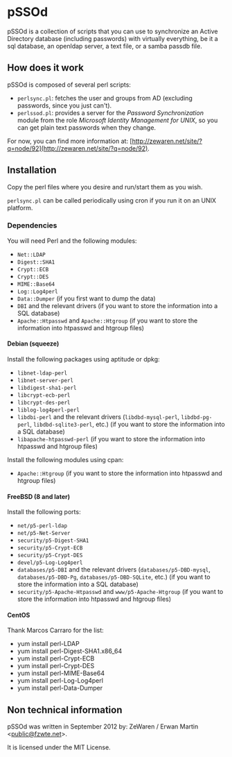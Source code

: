 pSSOd
=====

pSSOd is a collection of scripts that you can use to synchronize an Active Directory database (including passwords) with virtually everything, be it a sql database, an openldap server, a text file, or a samba passdb file.

How does it work
----------------

pSSOd is composed of several perl scripts:

+  `perlsync.pl`: fetches the user and groups from AD (excluding passwords, since you just can't).
+  `perlssod.pl`: provides a server for the *Password Synchronization* module from the role *Microsoft Identity Management for UNIX*, so you can get plain text passwords when they change.

For now, you can find more information at: [http://zewaren.net/site/?q=node/92](http://zewaren.net/site/?q=node/92).

Installation
------------

Copy the perl files where you desire and run/start them as you wish. 

`perlsync.pl` can be called periodically using cron if you run it on an UNIX platform.

### Dependencies
You will need Perl and the following modules:

+ `Net::LDAP`
+ `Digest::SHA1`
+ `Crypt::ECB`
+ `Crypt::DES`
+ `MIME::Base64`
+ `Log::Log4perl`
+ `Data::Dumper` (if you first want to dump the data)
+ `DBI` and the relevant drivers (if you want to store the information into a SQL database)
+ `Apache::Htpasswd` and `Apache::Htgroup` (if you want to store the information into htpasswd and htgroup files)

#### Debian (squeeze)
Install the following packages using aptitude or dpkg:

+ `libnet-ldap-perl`
+ `libnet-server-perl`
+ `libdigest-sha1-perl`
+ `libcrypt-ecb-perl`
+ `libcrypt-des-perl`
+ `liblog-log4perl-perl`
+ `libdbi-perl` and the relevant drivers (`libdbd-mysql-perl`, `libdbd-pg-perl`, `libdbd-sqlite3-perl`, etc.) (if you want to store the information into a SQL database)
+ `libapache-htpasswd-perl` (if you want to store the information into htpasswd and htgroup files)

Install the following modules using cpan:

+ `Apache::Htgroup` (if you want to store the information into htpasswd and htgroup files)

#### FreeBSD (8 and later)
Install the following ports:

+ `net/p5-perl-ldap`
+ `net/p5-Net-Server`
+ `security/p5-Digest-SHA1`
+ `security/p5-Crypt-ECB`
+ `security/p5-Crypt-DES`
+ `devel/p5-Log-Log4perl`
+ `databases/p5-DBI` and the relevant drivers (`databases/p5-DBD-mysql`, `databases/p5-DBD-Pg`, `databases/p5-DBD-SQLite`, etc.) (if you want to store the information into a SQL database)
+ `security/p5-Apache-Htpasswd` and `www/p5-Apache-Htgroup` (if you want to store the information into htpasswd and htgroup files)

#### CentOS
Thank Marcos Carraro for the list:

+ yum install perl-LDAP 
+ yum install perl-Digest-SHA1.x86_64 
+ yum install perl-Crypt-ECB 
+ yum install perl-Crypt-DES 
+ yum install perl-MIME-Base64 
+ yum install perl-Log-Log4perl 
+ yum install perl-Data-Dumper 

Non technical information
-------------------------
pSSOd was written in September 2012 by: ZeWaren / Erwan Martin <<public@fzwte.net>>.

It is licensed under the MIT License.

